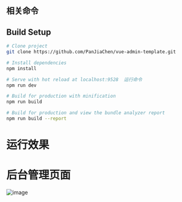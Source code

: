 ## 相关命令
## Build Setup

```bash
# Clone project
git clone https://github.com/PanJiaChen/vue-admin-template.git

# Install dependencies
npm install

# Serve with hot reload at localhost:9528  运行命令
npm run dev

# Build for production with minification
npm run build

# Build for production and view the bundle analyzer report
npm run build --report
```

# 运行效果
#                                                                 后台管理页面
![image](https://user-images.githubusercontent.com/77136167/181914945-14ad4499-3df0-4796-aa6b-6c4321131387.png)

